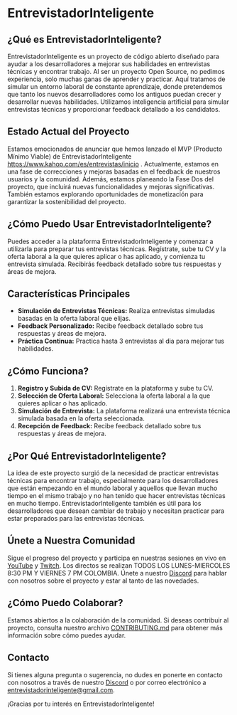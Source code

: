 # EntrevistadorInteligente

## ¿Qué es EntrevistadorInteligente?

EntrevistadorInteligente es un proyecto de código abierto diseñado para ayudar a los desarrolladores a mejorar sus habilidades en entrevistas técnicas y encontrar trabajo. Al ser un proyecto Open Source, no pedimos experiencia, solo muchas ganas de aprender y practicar. Aquí tratamos de simular un entorno laboral de constante aprendizaje, donde pretendemos que tanto los nuevos desarrolladores como los antiguos puedan crecer y desarrollar nuevas habilidades. Utilizamos inteligencia artificial para simular entrevistas técnicas y proporcionar feedback detallado a los candidatos.

## Estado Actual del Proyecto

Estamos emocionados de anunciar que hemos lanzado el MVP (Producto Mínimo Viable) de EntrevistadorInteligente https://www.kahop.com/es/entrevistas/inicio . Actualmente, estamos en una fase de correcciones y mejoras basadas en el feedback de nuestros usuarios y la comunidad. Además, estamos planeando la Fase Dos del proyecto, que incluirá nuevas funcionalidades y mejoras significativas. También estamos explorando oportunidades de monetización para garantizar la sostenibilidad del proyecto.

## ¿Cómo Puedo Usar EntrevistadorInteligente?

Puedes acceder a la plataforma EntrevistadorInteligente y comenzar a utilizarla para preparar tus entrevistas técnicas. Regístrate, sube tu CV y la oferta laboral a la que quieres aplicar o has aplicado, y comienza tu entrevista simulada. Recibirás feedback detallado sobre tus respuestas y áreas de mejora.

## Características Principales

- **Simulación de Entrevistas Técnicas:** Realiza entrevistas simuladas basadas en la oferta laboral que elijas.
- **Feedback Personalizado:** Recibe feedback detallado sobre tus respuestas y áreas de mejora.
- **Práctica Continua:** Practica hasta 3 entrevistas al dia para mejorar tus habilidades.
  
## ¿Cómo Funciona?

1. **Registro y Subida de CV:** Regístrate en la plataforma y sube tu CV.
2. **Selección de Oferta Laboral:** Selecciona la oferta laboral a la que quieres aplicar o has aplicado.
3. **Simulación de Entrevista:** La plataforma realizará una entrevista técnica simulada basada en la oferta seleccionada.
4. **Recepción de Feedback:** Recibe feedback detallado sobre tus respuestas y áreas de mejora.

## ¿Por Qué EntrevistadorInteligente?

La idea de este proyecto surgió de la necesidad de practicar entrevistas técnicas para encontrar trabajo, especialmente para los desarrolladores que están empezando en el mundo laboral y aquellos que llevan mucho tiempo en el mismo trabajo y no han tenido que hacer entrevistas técnicas en mucho tiempo. EntrevistadorInteligente también es útil para los desarrolladores que desean cambiar de trabajo y necesitan practicar para estar preparados para las entrevistas técnicas.

## Únete a Nuestra Comunidad

Sigue el progreso del proyecto y participa en nuestras sesiones en vivo en [YouTube] y [Twitch]. Los directos se realizan TODOS LOS LUNES-MIERCOLES 8:30 PM Y VIERNES 7 PM COLOMBIA. Únete a nuestro [Discord][discord] para hablar con nosotros sobre el proyecto y estar al tanto de las novedades.

## ¿Cómo Puedo Colaborar?

Estamos abiertos a la colaboración de la comunidad. Si deseas contribuir al proyecto, consulta nuestro archivo [CONTRIBUTING.md][contribuir.md] para obtener más información sobre cómo puedes ayudar.

## Contacto

Si tienes alguna pregunta o sugerencia, no dudes en ponerte en contacto con nosotros a través de nuestro [Discord][discord] o por correo electrónico a entrevistadorinteligente@gmail.com.

¡Gracias por tu interés en EntrevistadorInteligente!

<!-- Links -->
[contribuir.md]: <https://github.com/EntrevistadorInteligente/handbook/blob/main/contribuir.md>
[discord]: <https://discord.gg/PTgSPpTkjC>
[Twitch]: <https://www.twitch.tv/jamiltonquinteroosorio>
[YouTube]: <https://www.youtube.com/@jamiltonquinteroosorio/streams>
